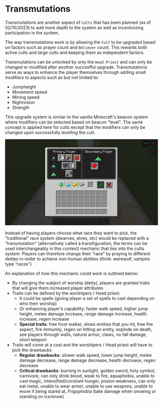 # Transmutations
Transmutations are another aspect of `Cults` that has been planned (as of 02/10/2023) to add more depth to the system as well as incentivizing participation in the system.   

The way transmutations work is by allowing the `Cult` to be upgraded based on factors such as prayer count and `Believer` count. This rewards both active cults and large cults and keeping them as independent factors.   

Transmutations can be unlocked by only the `Head Priest` and can only be changed or modified after another succesfful upgrade. Transmutations serve as ways to enhance the player themselves through adding small modifiers to aspects such as but not limited to: 
- Jumpheight
- Movement speed
- Mining speed
- Nightvision
- Strength
    
This upgrade system is similar to the vanilla Minecraft's beacon system where modifiers can be selected based on beacon "level". The same concept is applied here for cults except that the modifiers can only be changed upon successfully levelling the cult.

![Beacon Levels](images/../../../images/beacon_levels.png) 
<!-- <img src="book/images/beacon_levels.png" alt="Beacon Levels" width="400"/> -->


Instead of having players choose what race they want to pick, the “traditional” race system (dwarves, elves, etc) would be replaced with a "transmutation" (alternatively called a transfiguration, the terms can be used interchangeably in this context) mechanic that ties into the cults system. Players can therefore change their “race” by praying to different deities in-order to achieve non-human abilities (think: werewolf, vampire type “races”)

An explanation of how this mechanic could work is outlined below:

- By changing the subject of worship (deity), players are granted traits that will give them increased player attributes 
- Traits can be defined by the worshipers / Head priest: 
  - It could be spells (giving player a set of spells to cast depending on who their worship)
  - Or enhancing player’s capability: faster walk speed, higher jump height, melee damage increase, range damage increase, health increase, regen increase
  - **Special traits**: free frost walker, slows entities that you hit, free fire aspect, fire immunity, regen on hitting an entity, explode on death, see players through walls, natural armor, claws, no fall damage, short teleport
- Traits will come at a cost and the worshipers / Head priest will have to pick the drawbacks 
  - **Regular drawbacks**: slower walk speed, lower jump height, melee damage decrease, range damage decrease, health decrease, regen decrease
  - **Critical drawbacks**: burning in sunlight, golden sword, holy symbol, carnivore, can only drink blood, weak to fire, aquaphobia, unable to cast magic, intensified/constant hunger, posion weakness, can only eat metal, unable to wear armor, unable to use weapons, unable to move if being stared at, Frigophobia (take damage when snowing or standing on ice/snow)